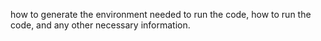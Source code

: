 how to generate the environment needed to run the code, how to run the code, and any other necessary information.
